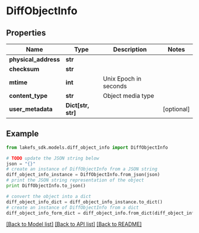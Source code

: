 # DiffObjectInfo


## Properties

Name | Type | Description | Notes
------------ | ------------- | ------------- | -------------
**physical_address** | **str** |  | 
**checksum** | **str** |  | 
**mtime** | **int** | Unix Epoch in seconds | 
**content_type** | **str** | Object media type | 
**user_metadata** | **Dict[str, str]** |  | [optional] 

## Example

```python
from lakefs_sdk.models.diff_object_info import DiffObjectInfo

# TODO update the JSON string below
json = "{}"
# create an instance of DiffObjectInfo from a JSON string
diff_object_info_instance = DiffObjectInfo.from_json(json)
# print the JSON string representation of the object
print DiffObjectInfo.to_json()

# convert the object into a dict
diff_object_info_dict = diff_object_info_instance.to_dict()
# create an instance of DiffObjectInfo from a dict
diff_object_info_form_dict = diff_object_info.from_dict(diff_object_info_dict)
```
[[Back to Model list]](../README.md#documentation-for-models) [[Back to API list]](../README.md#documentation-for-api-endpoints) [[Back to README]](../README.md)


